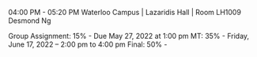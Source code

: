 04:00 PM - 05:20 PM
Waterloo Campus | Lazaridis Hall | Room LH1009
Desmond Ng

Group Assignment: 15% - Due May 27,
2022 at 1:00 pm
MT: 35% - Friday, June 17, 2022 – 2:00 pm to 4:00 pm
Final: 50% - 